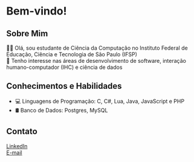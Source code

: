 # Bem-vindo!

## Sobre Mim

👨‍🎓  Olá, sou estudante de Ciência da Computação no Instituto Federal de Educação, Ciência e Tecnologia de São Paulo (IFSP) <br>
👀  Tenho interesse nas áreas de desenvolvimento de software, interação humano-computador (IHC) e ciência de dados

## Conhecimentos e Habilidades

- 💻 Linguagens de Programação: C, C#, Lua, Java, JavaScript e PHP
- 🛢️ Banco de Dados: Postgres, MySQL

## Contato

[LinkedIn](https://www.linkedin.com/in/evandro-yudi-alves-ribeiro/) <br>
[E-mail](mailto:evandroyudialves@gmail.com)


